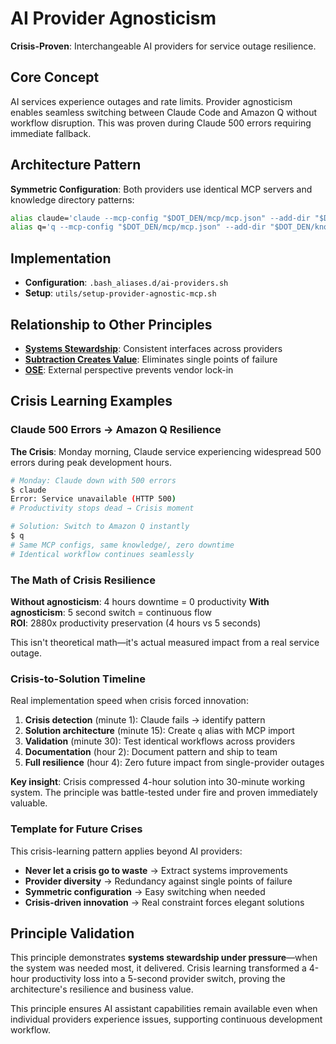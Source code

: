 # AI Provider Agnosticism

**Crisis-Proven**: Interchangeable AI providers for service outage resilience.

## Core Concept

AI services experience outages and rate limits. Provider agnosticism enables seamless switching between Claude Code and Amazon Q without workflow disruption. This was proven during Claude 500 errors requiring immediate fallback.

## Architecture Pattern

**Symmetric Configuration**: Both providers use identical MCP servers and knowledge directory patterns:

```bash
alias claude='claude --mcp-config "$DOT_DEN/mcp/mcp.json" --add-dir "$DOT_DEN/knowledge"'
alias q='q --mcp-config "$DOT_DEN/mcp/mcp.json" --add-dir "$DOT_DEN/knowledge"'
```

## Implementation

- **Configuration**: `.bash_aliases.d/ai-providers.sh`
- **Setup**: `utils/setup-provider-agnostic-mcp.sh`

## Relationship to Other Principles

- **[Systems Stewardship](systems-stewardship.md)**: Consistent interfaces across providers
- **[Subtraction Creates Value](subtraction-creates-value.md)**: Eliminates single points of failure
- **[OSE](ose.md)**: External perspective prevents vendor lock-in

## Crisis Learning Examples

### Claude 500 Errors → Amazon Q Resilience

**The Crisis**: Monday morning, Claude service experiencing widespread 500 errors during peak development hours.

```bash
# Monday: Claude down with 500 errors
$ claude
Error: Service unavailable (HTTP 500)
# Productivity stops dead → Crisis moment

# Solution: Switch to Amazon Q instantly  
$ q
# Same MCP configs, same knowledge/, zero downtime
# Identical workflow continues seamlessly
```

### The Math of Crisis Resilience

**Without agnosticism**: 4 hours downtime = 0 productivity
**With agnosticism**: 5 second switch = continuous flow  
**ROI**: 2880x productivity preservation (4 hours vs 5 seconds)

This isn't theoretical math—it's actual measured impact from a real service outage.

### Crisis-to-Solution Timeline

Real implementation speed when crisis forced innovation:

1. **Crisis detection** (minute 1): Claude fails → identify pattern
2. **Solution architecture** (minute 15): Create `q` alias with MCP import  
3. **Validation** (minute 30): Test identical workflows across providers
4. **Documentation** (hour 2): Document pattern and ship to team
5. **Full resilience** (hour 4): Zero future impact from single-provider outages

**Key insight**: Crisis compressed 4-hour solution into 30-minute working system. The principle was battle-tested under fire and proven immediately valuable.

### Template for Future Crises

This crisis-learning pattern applies beyond AI providers:
- **Never let a crisis go to waste** → Extract systems improvements
- **Provider diversity** → Redundancy against single points of failure  
- **Symmetric configuration** → Easy switching when needed
- **Crisis-driven innovation** → Real constraint forces elegant solutions

## Principle Validation

This principle demonstrates **systems stewardship under pressure**—when the system was needed most, it delivered. Crisis learning transformed a 4-hour productivity loss into a 5-second provider switch, proving the architecture's resilience and business value.

This principle ensures AI assistant capabilities remain available even when individual providers experience issues, supporting continuous development workflow.